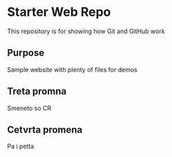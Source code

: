 # Starter Web Repo

This repository is for showing how Git and GitHub work

## Purpose

Sample website with plenty of files for demos

## Treta promna
Smeneto so CR
## Cetvrta promena
Pa i petta
